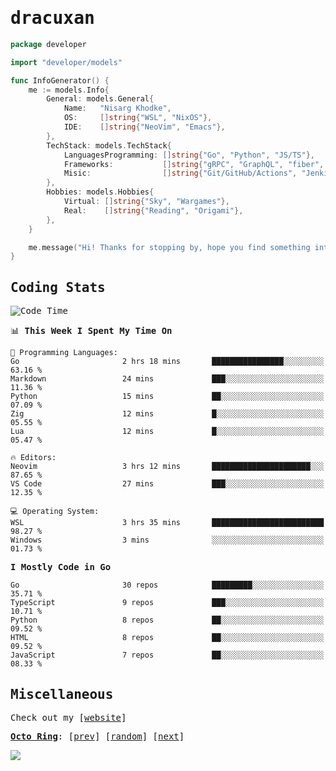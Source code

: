 <!-- Banner -->
<!--
<img src="https://i.imgur.com/mz4ym1F.png" style="max-height:550px"/>
-->


<samp>
	
<!-- Coded Intro -->
	
# dracuxan

```go
package developer

import "developer/models"

func InfoGenerator() {
	me := models.Info{
		General: models.General{
			Name:   "Nisarg Khodke",
			OS:     []string{"WSL", "NixOS"},
			IDE:    []string{"NeoVim", "Emacs"},
		},
		TechStack: models.TechStack{
			LanguagesProgramming: []string{"Go", "Python", "JS/TS"},
			Frameworks: 	      []string{"gRPC", "GraphQL", "fiber", "flask", "React.js", "Next.js"},
			Misic:                []string{"Git/GitHub/Actions", "Jenkins", "Docker"},
		},
		Hobbies: models.Hobbies{
			Virtual: []string{"Sky", "Wargames"},
			Real:    []string{"Reading", "Origami"},
		},		
	}

	me.message("Hi! Thanks for stopping by, hope you find something interesting!") 
}
```

## Coding Stats


<!--START_SECTION:waka-->
![Code Time](http://img.shields.io/badge/Code%20Time-354%20hrs%2051%20mins-blue)

📊 **This Week I Spent My Time On** 

```text
💬 Programming Languages: 
Go                       2 hrs 18 mins       ████████████████░░░░░░░░░   63.16 % 
Markdown                 24 mins             ███░░░░░░░░░░░░░░░░░░░░░░   11.36 % 
Python                   15 mins             ██░░░░░░░░░░░░░░░░░░░░░░░   07.09 % 
Zig                      12 mins             █░░░░░░░░░░░░░░░░░░░░░░░░   05.55 % 
Lua                      12 mins             █░░░░░░░░░░░░░░░░░░░░░░░░   05.47 % 

🔥 Editors: 
Neovim                   3 hrs 12 mins       ██████████████████████░░░   87.65 % 
VS Code                  27 mins             ███░░░░░░░░░░░░░░░░░░░░░░   12.35 % 

💻 Operating System: 
WSL                      3 hrs 35 mins       █████████████████████████   98.27 % 
Windows                  3 mins              ░░░░░░░░░░░░░░░░░░░░░░░░░   01.73 % 
```

**I Mostly Code in Go** 

```text
Go                       30 repos            █████████░░░░░░░░░░░░░░░░   35.71 % 
TypeScript               9 repos             ███░░░░░░░░░░░░░░░░░░░░░░   10.71 % 
Python                   8 repos             ██░░░░░░░░░░░░░░░░░░░░░░░   09.52 % 
HTML                     8 repos             ██░░░░░░░░░░░░░░░░░░░░░░░   09.52 % 
JavaScript               7 repos             ██░░░░░░░░░░░░░░░░░░░░░░░   08.33 % 
```




<!--END_SECTION:waka-->

## Miscellaneous

Check out my [[website](https://bynisarg.in/)]

[**Octo Ring**](https://octo-ring.com/):
[[prev](https://octo-ring.com/p/dracuxan/prev)]  [[random](https://octo-ring.com/p/dracuxan/random)]  [[next](https://octo-ring.com/p/dracuxan/next)]

![](https://komarev.com/ghpvc/?username=dracuxan&style=flat-square)

</samp>
